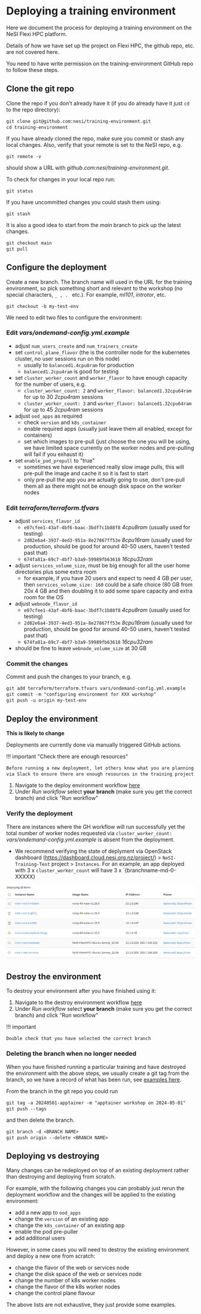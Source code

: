 # Deploying a training environment

Here we document the process for deploying a training environment on the NeSI Flexi HPC platform.

Details of how we have set up the project on Flexi HPC, the github repo, etc. are not covered here.

You need to have write permission on the training-environment GitHub repo to follow these steps.

## Clone the git repo

Clone the repo if you don't already have it (if you do already have it just `cd` to the repo directory):

```
git clone git@github.com:nesi/training-environment.git
cd training-environment
```

If you have already cloned the repo, make sure you commit or stash any local changes.
Also, verify that your remote is set to the NeSI repo, e.g.

```
git remote -v
```

should show a URL with *github.com:nesi/training-environment.git*.

To check for changes in your local repo run:

```
git status
```

If you have uncommitted changes you could stash them using:

```
git stash
```

It is also a good idea to start from the *main* branch to pick up the latest changes.

```
git checkout main
git pull
```

## Configure the deployment

Create a new branch. The branch name will used in the URL for the training environment, so pick something short and relevant to the workshop (no special characters, `_ , . ` etc.). For example, *ml101*, *introtor*, etc.

```
git checkout -b my-test-env
```

We need to edit two files to configure the environment:

### Edit *vars/ondemand-config.yml.example*

- adjust `num_users_create` and `num_trainers_create`
- set `control_plane_flavor` (the is the controller node for the kubernetes cluster, no user sessions run on this node)
    - usually to `balanced1.4cpu8ram` for production
    - `balanced1.2cpu4ram` is good for testing
- set `cluster_worker_count` and `worker_flavor` to have enough capacity for the number of users, e.g.
    - `cluster_worker_count: 2` and `worker_flavor: balanced1.32cpu64ram` for up to 30 *2cpu4ram* sessions
    - `cluster_worker_count: 3` and `worker_flavor: balanced1.32cpu64ram` for up to 45 *2cpu4ram* sessions
- adjust `ood_apps` as required
    - check `version` and `k8s_container`
    - enable required apps (usually just leave them all enabled, except for containers)
    - set which images to pre-pull (just choose the one you will be using, we have limited space currently on the worker nodes and pre-pulling will fail if you exhaust it)
- set `enable_pod_prepull` to "true"
    - sometimes we have experienced really slow image pulls, this will pre-pull the image and cache it so it is fast to start
    - only pre-pull the app you are actually going to use, don't pre-pull them all as there might not be enough disk space on the worker nodes

### Edit *terraform/terraform.tfvars*

- adjust `services_flavor_id`
    - `e07cfee1-43af-4bf6-baac-3bdf7c1b88f8` *4cpu8ram* (usually used for testing)
    - `2d02e6a4-3937-4ed3-951a-8e27867ff53e` *8cpu16ram* (usually used for production, should be good for around 40-50 users, haven't tested past that)
    - `674fa81a-69c7-4bf7-b3a9-59989fb63618` *16cpu32ram*
- adjust `services_volume_size`, must be big enough for all the user home directories plus some extra room
    - for example, if you have 20 users and expect to need 4 GB per user, then `services_volume_size: 160` could be a safe choice (80 GB from 20x 4 GB and then doubling it to add some spare capacity and extra room for the OS
- adjust `webnode_flavor_id`
    - `e07cfee1-43af-4bf6-baac-3bdf7c1b88f8` *4cpu8ram* (usually used for testing)
    - `2d02e6a4-3937-4ed3-951a-8e27867ff53e` *8cpu16ram* (usually used for production, should be good for around 40-50 users, haven't tested past that)
    - `674fa81a-69c7-4bf7-b3a9-59989fb63618` *16cpu32ram*
- should be fine to leave `webnode_volume_size` at 30 GB

### Commit the changes

Commit and push the changes to your branch, e.g.

```
git add terraform/terraform.tfvars vars/ondemand-config.yml.example
git commit -m "configuring environment for XXX workshop"
git push -u origin my-test-env
```

## Deploy the environment

**This is likely to change**

Deployments are currently done via manually triggered GitHub actions.

!!! important "Check there are enough resources"

    Before running a new deployment, let others know what you are planning via Slack to ensure there are enough resources in the training project

1. Navigate to the deploy environment workflow [here](https://github.com/nesi/training-environment/actions/workflows/deploy.yml)
2. Under *Run workflow* select **your branch** (make sure you get the correct branch) and click "Run workflow"

### Verify the deployment

There are instances where the GH workflow will run successfully yet the total number of worker nodes requested via `cluster_worker_count:` *vars/ondemand-config.yml.example* is absent from the deployment. 

* We recommend verifying the state of deplyment via OpenStack dashboard  (https://dashboard.cloud.nesi.org.nz/project/) > `NeSI-Training-Test` project > `Instances`. For an example, an app deployed with 3 x `cluster_worker_count` will have 3 x `{branchname-md-0-XXXXX}

![image](../images/openstack-dashboard-nodes.png)

## Destroy the environment

To destroy your environment after you have finished using it:

1. Navigate to the destroy environment workflow [here](https://github.com/nesi/training-environment/actions/workflows/destroy.yml)
2. Under *Run workflow* select **your branch** (make sure you get the correct branch) and click "Run workflow"

!!! important 

    Double check that you have selected the correct branch

### Deleting the branch when no longer needed

When you have finished running a particular training and have destroyed the environment with the above steps, we usually create a git tag from the branch, so we have a record of what has been run, see [examples here](https://github.com/nesi/training-environment/tags).

From the branch in the git repo you could run

```
git tag -a 20240501-apptainer -m "apptainer workshop on 2024-05-01"
git push --tags
```

and then delete the branch.
```
git branch -d <BRANCH NAME>
git push origin --delete <BRANCH NAME>
```

## Deploying vs destroying

Many changes can be redeployed on top of an existing deployment rather than destroying and deploying from scratch.

For example, with the following changes you can probably just rerun the deployment workflow and the changes will be applied to the existing environment:

- add a new app to `ood_apps`
- change the `version` of an existing app
- change the `k8s_container` of an existing app
- enable the pod pre-puller
- add additional users

However, in some cases you will need to destroy the existing environment and deploy a new one from scratch:

- change the flavor of the web or services node
- change the disk space of the web or services node
- change the number of k8s worker nodes
- change the flavor of the k8s worker nodes
- change the control plane flavour

The above lists are not exhaustive, they just provide some examples.
